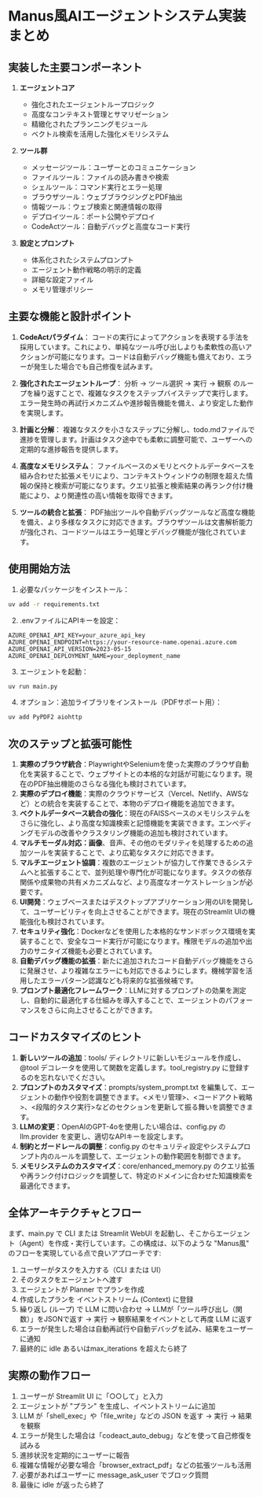 # Manus風AIエージェントシステム実装まとめ

## 実装した主要コンポーネント

1. **エージェントコア**
   - 強化されたエージェントループロジック
   - 高度なコンテキスト管理とサマリゼーション
   - 精緻化されたプランニングモジュール
   - ベクトル検索を活用した強化メモリシステム

2. **ツール群**
   - メッセージツール：ユーザーとのコミュニケーション
   - ファイルツール：ファイルの読み書きや検索
   - シェルツール：コマンド実行とエラー処理
   - ブラウザツール：ウェブブラウジングとPDF抽出
   - 情報ツール：ウェブ検索と関連情報の取得
   - デプロイツール：ポート公開やデプロイ
   - CodeActツール：自動デバッグと高度なコード実行

3. **設定とプロンプト**
   - 体系化されたシステムプロンプト
   - エージェント動作戦略の明示的定義
   - 詳細な設定ファイル
   - メモリ管理ポリシー

## 主要な機能と設計ポイント

1. **CodeActパラダイム**：
   コードの実行によってアクションを表現する手法を採用しています。これにより、単純なツール呼び出しよりも柔軟性の高いアクションが可能になります。コードは自動デバッグ機能も備えており、エラーが発生した場合でも自己修復を試みます。

2. **強化されたエージェントループ**：
   分析 → ツール選択 → 実行 → 観察 のループを繰り返すことで、複雑なタスクをステップバイステップで実行します。エラー発生時の再試行メカニズムや進捗報告機能を備え、より安定した動作を実現します。

3. **計画と分解**：
   複雑なタスクを小さなステップに分解し、todo.mdファイルで進捗を管理します。計画はタスク途中でも柔軟に調整可能で、ユーザーへの定期的な進捗報告を提供します。

4. **高度なメモリシステム**：
   ファイルベースのメモリとベクトルデータベースを組み合わせた拡張メモリにより、コンテキストウィンドウの制限を超えた情報の保持と検索が可能になります。クエリ拡張と検索結果の再ランク付け機能により、より関連性の高い情報を取得できます。

5. **ツールの統合と拡張**：
   PDF抽出ツールや自動デバッグツールなど高度な機能を備え、より多様なタスクに対応できます。ブラウザツールは文書解析能力が強化され、コードツールはエラー処理とデバッグ機能が強化されています。

## 使用開始方法

1. 必要なパッケージをインストール：
```bash
uv add -r requirements.txt
```
2. .envファイルにAPIキーを設定：
```
AZURE_OPENAI_API_KEY=your_azure_api_key
AZURE_OPENAI_ENDPOINT=https://your-resource-name.openai.azure.com
AZURE_OPENAI_API_VERSION=2023-05-15
AZURE_OPENAI_DEPLOYMENT_NAME=your_deployment_name
```
3. エージェントを起動：
```bash
uv run main.py
```

4. オプション：追加ライブラリをインストール（PDFサポート用）：
```bash
uv add PyPDF2 aiohttp
```

## 次のステップと拡張可能性
1. **実際のブラウザ統合**：PlaywrightやSeleniumを使った実際のブラウザ自動化を実装することで、ウェブサイトとの本格的な対話が可能になります。現在のPDF抽出機能のさらなる強化も検討されています。  
2. **実際のデプロイ機能**：実際のクラウドサービス（Vercel、Netlify、AWSなど）との統合を実装することで、本物のデプロイ機能を追加できます。
3. **ベクトルデータベース統合の強化**：現在のFAISSベースのメモリシステムをさらに強化し、より高度な知識検索と記憶機能を実装できます。エンべディングモデルの改善やクラスタリング機能の追加も検討されています。
4. **マルチモーダル対応：画像**、音声、その他のモダリティを処理するための追加ツールを実装することで、より広範なタスクに対応できます。
5. **マルチエージェント協調**：複数のエージェントが協力して作業できるシステムへと拡張することで、並列処理や専門化が可能になります。タスクの依存関係や成果物の共有メカニズムなど、より高度なオーケストレーションが必要です。
6. **UI開発**：ウェブベースまたはデスクトップアプリケーション用のUIを開発して、ユーザービリティを向上させることができます。現在のStreamlit UIの機能強化も検討されています。
7. **セキュリティ強化**：Dockerなどを使用した本格的なサンドボックス環境を実装することで、安全なコード実行が可能になります。権限モデルの追加や出力のサニタイズ機能も必要とされています。
8. **自動デバッグ機能の拡張**：新たに追加されたコード自動デバッグ機能をさらに発展させ、より複雑なエラーにも対応できるようにします。機械学習を活用したエラーパターン認識なども将来的な拡張候補です。
9. **プロンプト最適化フレームワーク**：LLMに対するプロンプトの効果を測定し、自動的に最適化する仕組みを導入することで、エージェントのパフォーマンスをさらに向上させることができます。

## コードカスタマイズのヒント
1. **新しいツールの追加**：tools/ ディレクトリに新しいモジュールを作成し、@tool デコレータを使用して関数を定義します。tool_registry.py に登録するのを忘れないでください。
2. **プロンプトのカスタマイズ**：prompts/system_prompt.txt を編集して、エージェントの動作や役割を調整できます。<メモリ管理>、<コードアクト戦略>、<段階的タスク実行>などのセクションを更新して振る舞いを調整できます。
3. **LLMの変更**：OpenAIのGPT-4oを使用したい場合は、config.py の llm.provider を変更し、適切なAPIキーを設定します。
4. **制約とガードレールの調整**：config.py のセキュリティ設定やシステムプロンプト内のルールを調整して、エージェントの動作範囲を制御できます。
5. **メモリシステムのカスタマイズ**：core/enhanced_memory.py のクエリ拡張や再ランク付けロジックを調整して、特定のドメインに合わせた知識検索を最適化できます。

## 全体アーキテクチャとフロー
まず、main.py で CLI または Streamlit WebUI を起動し、そこからエージェント（Agent）を作成・実行しています。この構成は、以下のような "Manus風" のフローを実現している点で良いアプローチです:

1. ユーザーがタスクを入力する（CLI または UI）
2. そのタスクをエージェントへ渡す
3. エージェントが Planner でプランを作成
4. 作成したプランを イベントストリーム (Context) に登録
5. 繰り返し (ループ) で LLM に問い合わせ → LLMが「ツール呼び出し（関数）」をJSONで返す → 実行 → 観察結果をイベントとして再度 LLM に返す
6. エラーが発生した場合は自動再試行や自動デバッグを試み、結果をユーザーに通知
7. 最終的に idle あるいはmax_iterations を超えたら終了

## 実際の動作フロー
1. ユーザーが Streamlit UI に「○○して」と入力
2. エージェントが "プラン" を生成し、イベントストリームに追加
3. LLM が「shell_exec」や「file_write」などの JSON を返す → 実行 → 結果を観察
4. エラーが発生した場合は「codeact_auto_debug」などを使って自己修復を試みる
5. 進捗状況を定期的にユーザーに報告
6. 複雑な情報が必要な場合「browser_extract_pdf」などの拡張ツールも活用
7. 必要があればユーザーに message_ask_user でブロック質問
8. 最後に idle が返ったら終了
